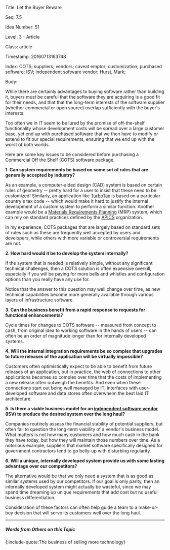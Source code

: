 Title:  Let the Buyer Beware

Seq:    7.5

Idea Number: 51

Level:  3 - Article

Class:  article

Timestamp: 20160713163748

Index:  COTS; suppliers; vendors; caveat emptor; customization; purchased software; ISV; independent software vendor; Hurst, Mark; 

Body:

While there are certainly advantages to buying software rather than building it, buyers must be careful that the software they are acquiring is a good fit for their needs, and that that the long-term interests of the software supplier (whether commercial or open source) overlap sufficiently with the buyer's interests.

Too often we in IT seem to be lured by the promise of off-the-shelf functionality whose development costs will be spread over a large customer base, yet end up with purchased software that we then have to modify or extend to fit our special requirements, ensuring that we end up with the worst of both worlds.

Here are some key issues to be considered before purchasing a Commercial Off the Shelf (COTS) software package.

**1. Can system requirements be based on some set of rules that are generally accepted by industry?**

As an example, a computer-aided design (CAD) system is based on certain rules of geometry -- pretty hard for a user to insist that these need to be customized! Similarly, an application like <a href="http://www.turbotax.com" class="reflink" target="ref">TurboTax</a> is based on a particular country's tax code -- which would make it hard to justify the internal development of a custom system to perform a similar function. Another example would be a <a href="http://en.wikipedia.org/wiki/Material_requirements_planning" class="reflink" target="ref">Materials Requirements Planning</a> (MRP) system, which can rely on standard practices defined by the <a href="http://www.apics.org" class="reflink" target="ref">APICS</a> organization.

In my experience, COTS packages that are largely based on standard sets of rules such as these are frequently well accepted by users and developers, while others with more variable or controversial requirements are not.

**2. How hard would it be to develop the system internally?**

If the system that is needed is relatively simple, without any significant technical challenges, then a COTS solution is often expensive overkill, especially if you will be paying for more bells and whistles and configuration options than you really have any use for.

Notice that the answer to this question may well change over time, as new technical capabilities become more generally available through various layers of infrastructure software.

**3. Can the business benefit from a rapid response to requests for functional enhancements?**

Cycle times for changes to COTS software -- measured from concept to cash, from original idea to working software in the hands of users -- can often be an order of magnitude longer than for internally developed systems.

**4. Will the internal integration requirements be so complex that upgrades to future releases of the application will be virtually impossible?**

Customers often optimistically expect to be able to benefit from future releases of an application, but in practice, the web of connections to other applications becomes so complex over time that the costs of implementing a new release often outweigh the benefits. And even when these connections start out being well managed by IT, interfaces with user-developed software and data stores often overwhelm the best laid IT architecture.

**5. Is there a viable business model for an <a href="http://en.wikipedia.org/wiki/Independent_software_vendor" class="reflink" target="ref">independent software vendor</a> (ISV) to produce the desired system over the long haul?**

Companies routinely assess the financial stability of potential suppliers, but often fail to question the long-term viability of a vendor's business model. What matters is not how many customers and how much cash in the bank they have today, but how they will maintain those numbers over time. As a notorious example, suppliers that market software specifically designed for government contractors tend to go belly-up with disturbing regularity.

**6. Will a unique, internally developed system provide us with some lasting advantage over our competitors?**

The alternative would be that we only need a system that is as good as similar systems used by our competitors. If our goal is only parity, then an internally developed system might actually be wasteful, since we may spend time dreaming up unique requirements that add cost but no useful business differentiation.

Consideration of these factors can often help guide a team to a make-or-buy decision that will serve its customers well over the long haul.

----

##### Words from Others on this Topic

{:include-quote:The business of selling more technology}

